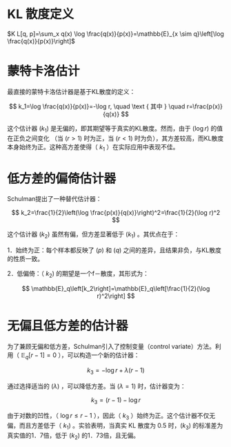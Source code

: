 # KL 散度定义 #

$K L[q, p]=\sum_x q(x) \log \frac{q(x)}{p(x)}=\mathbb{E}_{x \sim q}\left[\log \frac{q(x)}{p(x)}\right]$

# 蒙特卡洛估计 #

最直接的蒙特卡洛估计器是基于KL散度的定义：

$$
k_1=\log \frac{q(x)}{p(x)}=-\log r, \quad \text { 其中 } \quad r=\frac{p(x)}{q(x)}
$$


这个估计器 $\left(k_1\right)$ 是无偏的，即其期望等于真实的KL散度。然而，由于 $(\log r)$ 的值在正负之间变化 （当 $(r>1)$ 时为正，当 $(r<1)$ 时为负），其方差较高，而KL散度本身始终为正。这种高方差使得（ $k_1$ ）在实际应用中表现不佳。

# 低方差的偏倚估计器 #

Schulman提出了一种替代估计器：

$$
k_2=\frac{1}{2}\left(\log \frac{p(x)}{q(x)}\right)^2=\frac{1}{2}(\log r)^2
$$


这个估计器 $\left(k_2\right)$ 虽然有偏，但方差显著低于 $\left(k_1\right)$ 。其优点在于：

1．始终为正：每个样本都反映了 $(p)$ 和 $(q)$ 之间的差异，且结果非负，与KL散度的性质一致。

2．低偏倚：（ $\left.k_2\right)$ 的期望是一个f－散度，其形式为：

$$
\mathbb{E}_q\left[k_2\right]=\mathbb{E}_q\left[\frac{1}{2}(\log r)^2\right]
$$


# 无偏且低方差的估计器 #

为了兼顾无偏和低方差，Schulman引入了控制变量（control variate）方法。利用（ $\mathbb{E}_q[r-1]=0$ ），可以构造一个新的估计器：

$$
k_3=-\log r+\lambda(r-1)
$$


通过选择适当的 $(\lambda)$ ，可以降低方差。当 $(\lambda=1)$ 时，估计器变为：

$$
k_3=(r-1)-\log r
$$


由于对数的凹性，（ $\log r \leq r-1$ ），因此（ $k_3$ ）始终为正。这个估计器不仅无偏，而且方差低于（ $\left.k_1\right)$ 。实验表明，当真实 KL 散度为 0.5 时，$\left(k_3\right)$ 的标准差为真实值的1．7倍，低于 $\left(k_2\right)$ 的1．73倍，且无偏。




